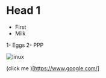 # Head 1

* First 
* Milk

1- Eggs
2- PPP

![linux](https://upload.wikimedia.org/wikipedia/commons/thumb/3/35/Tux.svg/1200px-Tux.svg.png)

(click me )[https://www.google.com/]
